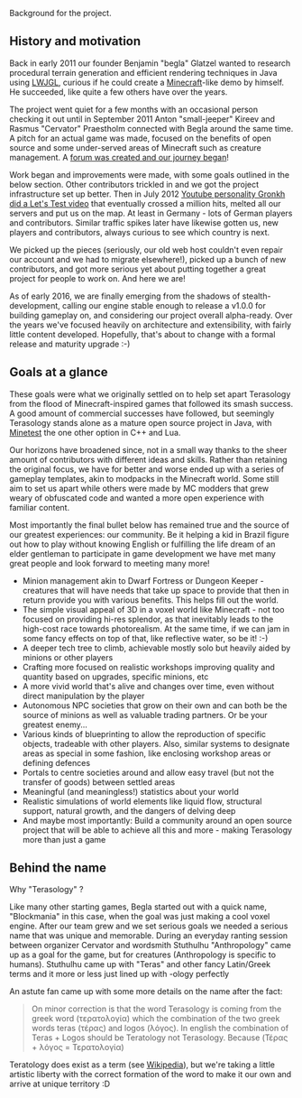Background for the project.


## History and motivation

Back in early 2011 our founder Benjamin "begla" Glatzel wanted to research procedural terrain generation and efficient rendering techniques in Java using [LWJGL](http://lwjgl.org), curious if he could create a [Minecraft](http://www.minecraft.net)-like demo by himself. He succeeded, like quite a few others have over the years.

The project went quiet for a few months with an occasional person checking it out until in September 2011 Anton "small-jeeper" Kireev and Rasmus "Cervator" Praestholm connected with Begla around the same time. A pitch for an actual game was made, focused on the benefits of open source and some under-served areas of Minecraft such as creature management. A [forum was created and our journey began](http://forum.terasology.org/threads/here-we-go.1)!
   
Work began and improvements were made, with some goals outlined in the below section. Other contributors trickled in and we got the project infrastructure set up better. Then in July 2012 [Youtube personality Gronkh did a Let's Test video](https://youtu.be/H3qItsrpceY) that eventually crossed a million hits, melted all our servers and put us on the map. At least in Germany - lots of German players and contributors. Similar traffic spikes later have likewise gotten us, new players and contributors, always curious to see which country is next.

We picked up the pieces (seriously, our old web host couldn't even repair our account and we had to migrate elsewhere!), picked up a bunch of new contributors, and got more serious yet about putting together a great project for people to work on. And here we are!

As of early 2016, we are finally emerging from the shadows of stealth-development, calling our engine stable enough to release a v1.0.0 for building gameplay on, and considering our project overall alpha-ready. Over the years we've focused heavily on architecture and extensibility, with fairly little content developed. Hopefully, that's about to change with a formal release and maturity upgrade :-) 


## Goals at a glance

These goals were what we originally settled on to help set apart Terasology from the flood of Minecraft-inspired games that followed its smash success. A good amount of commercial successes have followed, but seemingly Terasology stands alone as a mature open source project in Java, with [Minetest](http://www.minetest.net) the one other option in C++ and Lua.

Our horizons have broadened since, not in a small way thanks to the sheer amount of contributors with different ideas and skills. Rather than retaining the original focus, we have for better and worse ended up with a series of gameplay templates, akin to modpacks in the Minecraft world. Some still aim to set us apart while others were made by MC modders that grew weary of obfuscated code and wanted a more open experience with familiar content.

Most importantly the final bullet below has remained true and the source of our greatest experiences: our community. Be it helping a kid in Brazil figure out how to play without knowing English or fulfilling the life dream of an elder gentleman to participate in game development we have met many great people and look forward to meeting many more!

* Minion management akin to Dwarf Fortress or Dungeon Keeper - creatures that will have needs that take up space to provide that then in return provide you with various benefits. This helps fill out the world.
* The simple visual appeal of 3D in a voxel world like Minecraft - not too focused on providing hi-res splendor, as that inevitably leads to the high-cost race towards photorealism. At the same time, if we can jam in some fancy effects on top of that, like reflective water, so be it! :-)
* A deeper tech tree to climb, achievable mostly solo but heavily aided by minions or other players
* Crafting more focused on realistic workshops improving quality and quantity based on upgrades, specific minions, etc
* A more vivid world that's alive and changes over time, even without direct manipulation by the player
* Autonomous NPC societies that grow on their own and can both be the source of minions as well as valuable trading partners. Or be your greatest enemy...
* Various kinds of blueprinting to allow the reproduction of specific objects, tradeable with other players. Also, similar systems to designate areas as special in some fashion, like enclosing workshop areas or defining defences
* Portals to centre societies around and allow easy travel (but not the transfer of goods) between settled areas
* Meaningful (and meaningless!) statistics about your world
* Realistic simulations of world elements like liquid flow, structural support, natural growth, and the dangers of delving deep
* And maybe most importantly: Build a community around an open source project that will be able to achieve all this and more - making Terasology more than just a game


## Behind the name

Why "Terasology" ?

Like many other starting games, Begla started out with a quick name, "Blockmania" in this case, when the goal was just making a cool voxel engine. After our team grew and we set serious goals we needed a serious name that was unique and memorable. During an everyday ranting session between organizer Cervator and wordsmith Stuthulhu "Anthropology" came up as a goal for the game, but for creatures (Anthropology is specific to humans). Stuthulhu came up with "Teras" and other fancy Latin/Greek terms and it more or less just lined up with -ology perfectly

An astute fan came up with some more details on the name after the fact:

> On minor correction is that the word Terasology is coming from the greek word (&tau;&epsilon;&rho;&alpha;&tau;&omicron;&lambda;&omicron;&gamma;&#x3AF;&alpha;) which the combination of the two greek words teras (&tau;&#x3AD;&rho;&alpha;&sigmaf;) and logos (&lambda;&#x3CC;&gamma;&omicron;&sigmaf;). In english the combination of Teras + Logos should be Teratology not Terasology. Because (&Tau;&#x3AD;&rho;&alpha;&sigmaf; + &lambda;&#x3CC;&gamma;&omicron;&sigmaf; = &Tau;&epsilon;&rho;&alpha;&tau;&omicron;&lambda;&omicron;&gamma;&#x3AF;&alpha;)

Teratology does exist as a term (see [Wikipedia](http://en.wikipedia.org/wiki/Teratology)), but we're taking a little artistic liberty with the correct formation of the word to make it our own and arrive at unique territory :D
